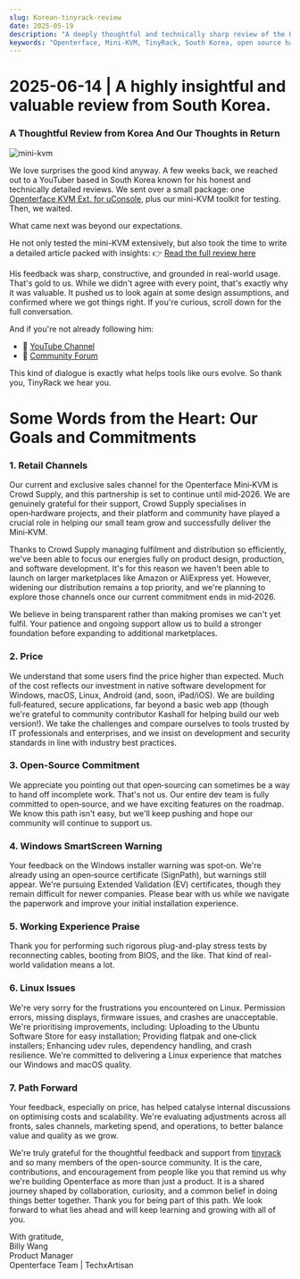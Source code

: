 ```yaml
---
slug: Korean-tinyrack-review
date: 2025-05-19
description: "A deeply thoughtful and technically sharp review of the Openterface Mini-KVM from South Korea’s TinyRack community, followed by a transparent and heartfelt response from our team. This exchange highlights real-world usage feedback, our open-source commitment, and the shared journey of improving tools through community collaboration."
keywords: "Openterface, Mini-KVM, TinyRack, South Korea, open source hardware, USB KVM, Linux support, community review, honest feedback, tech review, Windows KVM, open hardware response, Crowd Supply, GitHub, development roadmap"
---
```


# 2025-06-14 | A highly insightful and valuable review from South Korea.

### A Thoughtful Review from Korea And Our Thoughts in Return

![mini-kvm](https://tinyrack.net/content/images/size/w2000/2025/05/_1013207.JPG)

We love surprises the good kind anyway. A few weeks back, we reached out to a YouTuber based in South Korea known for his honest and technically detailed reviews. We sent over a small package: one [Openterface KVM Ext. for uConsole](https://shop.techxartisan.com/products/openterface-kvm-ext-for-uconsole), plus our mini-KVM toolkit for testing. Then, we waited.

What came next was beyond our expectations.

He not only tested the mini-KVM extensively, but also took the time to write a detailed article packed with insights:
👉 [Read the full review here](https://tinyrack.net/openterface-mini-kvm)

His feedback was sharp, constructive, and grounded in real-world usage. That's gold to us. While we didn't agree with every point, that's exactly why it was valuable. It pushed us to look again at some design assumptions, and confirmed where we got things right. If you're curious, scroll down for the full conversation.

And if you're not already following him:
- 🎥 [YouTube Channel](https://youtube.com/@tinyrack)
- 💬 [Community Forum](https://forum.tinyrack.net/)

This kind of dialogue is exactly what helps tools like ours evolve. So thank you, TinyRack we hear you.

# Some Words from the Heart: Our Goals and Commitments

### 1. Retail Channels
Our current and exclusive sales channel for the Openterface Mini‑KVM is Crowd Supply, and this partnership is set to continue until mid‑2026. We are genuinely grateful for their support, Crowd Supply specialises in open‑hardware projects, and their platform and community have played a crucial role in helping our small team grow and successfully deliver the Mini‑KVM.

Thanks to Crowd Supply managing fulfilment and distribution so efficiently, we've been able to focus our energies fully on product design, production, and software development. It's for this reason we haven't been able to launch on larger marketplaces like Amazon or AliExpress yet. However, widening our distribution remains a top priority, and we're planning to explore those channels once our current commitment ends in mid‑2026.

We believe in being transparent rather than making promises we can't yet fulfil. Your patience and ongoing support allow us to build a stronger foundation before expanding to additional marketplaces.

### 2. Price
We understand that some users find the price higher than expected. Much of the cost reflects our investment in native software development for Windows, macOS, Linux, Android (and, soon, iPad/iOS). We are building full‑featured, secure applications, far beyond a basic web app (though we're grateful to community contributor Kashall for helping build our web version!). We take the challenges and compare ourselves to tools trusted by IT professionals and enterprises, and we insist on development and security standards in line with industry best practices.

### 3. Open-Source Commitment
We appreciate you pointing out that open‑sourcing can sometimes be a way to hand off incomplete work. That's not us. Our entire dev team is fully committed to open‑source, and we have exciting features on the roadmap. We know this path isn't easy, but we'll keep pushing and hope our community will continue to support us.

### 4. Windows SmartScreen Warning
Your feedback on the Windows installer warning was spot‑on. We're already using an open‑source certificate (SignPath), but warnings still appear. We're pursuing Extended Validation (EV) certificates, though they remain difficult for newer companies. Please bear with us while we navigate the paperwork and improve your initial installation experience.

### 5. Working Experience Praise
Thank you for performing such rigorous plug-and-play stress tests by reconnecting cables, booting from BIOS, and the like. That kind of real-world validation means a lot.

### 6. Linux Issues
We're very sorry for the frustrations you encountered on Linux. Permission errors, missing displays, firmware issues, and crashes are unacceptable. We're prioritising improvements, including: Uploading to the Ubuntu Software Store for easy installation; Providing flatpak and one‑click installers; Enhancing udev rules, dependency handling, and crash resilience. We're committed to delivering a Linux experience that matches our Windows and macOS quality.

### 7. Path Forward
Your feedback, especially on price, has helped catalyse internal discussions on optimising costs and scalability. We're evaluating adjustments across all fronts, sales channels, marketing spend, and operations, to better balance value and quality as we grow.

We're truly grateful for the thoughtful feedback and support from [tinyrack](https://www.youtube.com/@tinyrack) and so many members of the open-source community. It is the care, contributions, and encouragement from people like you that remind us why we're building Openterface as more than just a product. It is a shared journey shaped by collaboration, curiosity, and a common belief in doing things better together. Thank you for being part of this path. We look forward to what lies ahead and will keep learning and growing with all of you.

With gratitude,  
Billy Wang  
Product Manager  
Openterface Team | TechxArtisan